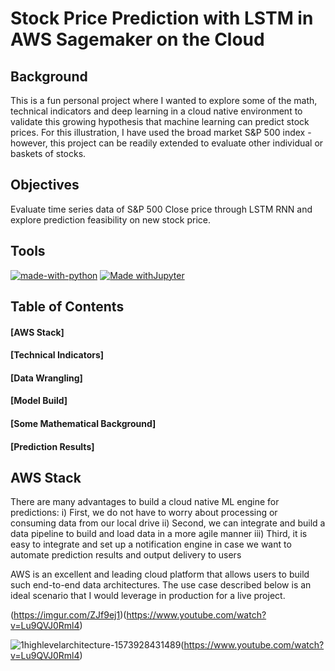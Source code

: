 # Stock Price Prediction with LSTM in AWS Sagemaker on the Cloud

## Background
This is a fun personal project where I wanted to explore some of the math, technical indicators and deep learning in a cloud native environment to validate this growing hypothesis that machine learning can predict stock prices. For this illustration, I have used the broad market S&P 500 index - however, this project can be readily extended to evaluate other individual or baskets of stocks.

## Objectives
Evaluate time series data of S&P 500 Close price through LSTM RNN and explore prediction feasibility on new stock price.

## Tools
[![made-with-python](https://img.shields.io/badge/Made%20with-Python-1f425f.svg)](https://www.python.org/)
[![Made withJupyter](https://img.shields.io/badge/Made%20with-Jupyter-orange?style=for-the-badge&logo=Jupyter)](https://jupyter.org/try)

## Table of Contents
#### [AWS Stack]
#### [Technical Indicators]
#### [Data Wrangling]
#### [Model Build]
#### [Some Mathematical Background]
#### [Prediction Results]

## AWS Stack
There are many advantages to build a cloud native ML engine for predictions:
i) First, we do not have to worry about processing or consuming data from our local drive
ii) Second, we can integrate and build a data pipeline to build and load data in a more agile manner
iii) Third, it is easy to integrate and set up a notification engine in case we want to automate prediction results and output delivery to users

AWS is an excellent and leading cloud platform that allows users to build such end-to-end data architectures. The use case described below is an ideal scenario that I would leverage in production for a live project.

(https://imgur.com/ZJf9ej1)(https://www.youtube.com/watch?v=Lu9QVJ0Rml4)

![1highlevelarchitecture-1573928431489](https://user-images.githubusercontent.com/36125669/115496425-2e47fe00-a29c-11eb-9811-dcd6a0fee539.png)(https://www.youtube.com/watch?v=Lu9QVJ0Rml4)


